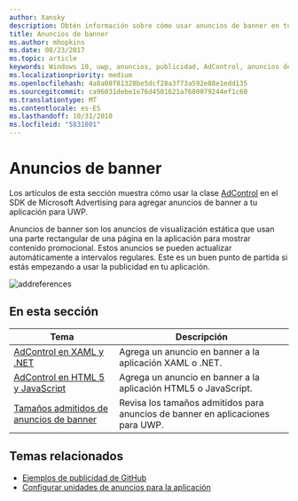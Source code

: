```yaml
---
author: Xansky
description: Obtén información sobre cómo usar anuncios de banner en tu aplicación para UWP.
title: Anuncios de banner
ms.author: mhopkins
ms.date: 08/23/2017
ms.topic: article
keywords: Windows 10, uwp, anuncios, publicidad, AdControl, anuncios de banner
ms.localizationpriority: medium
ms.openlocfilehash: 4a8a08f81328be5dcf28a3f73a592e88e1edd135
ms.sourcegitcommit: ca96031debe1e76d4501621a7680079244ef1c60
ms.translationtype: MT
ms.contentlocale: es-ES
ms.lasthandoff: 10/31/2018
ms.locfileid: "5831801"
---
```

# <a name="banner-ads"></a>Anuncios de banner

Los artículos de esta sección muestra cómo usar la clase [AdControl](https://docs.microsoft.com/uwp/api/microsoft.advertising.winrt.ui.adcontrol) en el SDK de Microsoft Advertising para agregar anuncios de banner a tu aplicación para UWP.

Anuncios de banner son los anuncios de visualización estática que usan una parte rectangular de una página en la aplicación para mostrar contenido promocional. Estos anuncios se pueden actualizar automáticamente a intervalos regulares. Este es un buen punto de partida si estás empezando a usar la publicidad en tu aplicación.

![addreferences](images/banner-ad.png)

## <a name="in-this-section"></a>En esta sección

|  Tema    | Descripción |               
|----------|-------|
| [AdControl en XAML y .NET](adcontrol-in-xaml-and--net.md)     | Agrega un anuncio en banner a la aplicación XAML o .NET.        |
| [AdControl en HTML 5 y JavaScript](adcontrol-in-html-5-and-javascript.md)     | Agrega un anuncio en banner a la aplicación HTML5 o JavaScript.        |
| [Tamaños admitidos de anuncios de banner](supported-ad-sizes-for-banner-ads.md)    |  Revisa los tamaños admitidos para anuncios de banner en aplicaciones para UWP.        |


## <a name="related-topics"></a>Temas relacionados

* [Ejemplos de publicidad de GitHub](http://aka.ms/githubads)
* [Configurar unidades de anuncios para la aplicación](set-up-ad-units-in-your-app.md)
